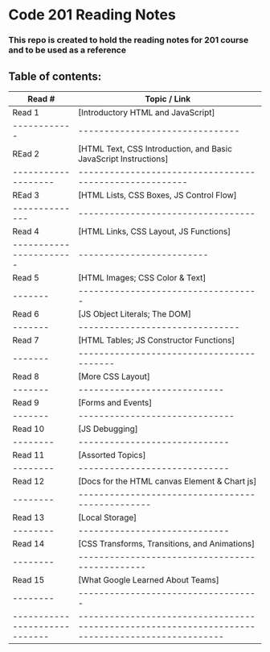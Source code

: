 # Code 201 Reading Notes

### This repo is created to hold the reading notes for 201 course and to be used as a reference

## Table of contents:

Read # | Topic / Link
---------|-------------
Read 1 | [Introductory HTML and JavaScript]
------------|-------------------------------
REad 2 | [HTML Text, CSS Introduction, and Basic JavaScript Instructions]
-------------------|-------------------------------------------------------
REad 3 | [HTML Lists, CSS Boxes, JS Control Flow]
--------------|----------------------------------
Read 4 | [HTML Links, CSS Layout, JS Functions]
-----------------------|-------------------------
Read 5 | [HTML Images; CSS Color & Text]
-------|-----------------------------------
Read 6 | [JS Object Literals; The DOM]
-------|-------------------------------
Read 7 | [HTML Tables; JS Constructor Functions]
-------|-----------------------------------------
Read 8 | [More CSS Layout]
-------|----------------------------
Read 9 | [Forms and Events]
-------|------------------------------
Read 10 | [JS Debugging]
--------|-----------------------------
Read 11 | [Assorted Topics]
--------|-----------------------------
Read 12 | [Docs for the HTML canvas Element & Chart js]
--------|------------------------------------------------
Read 13 | [Local Storage]
--------|-----------------------------
Read 14 | [CSS Transforms, Transitions, and Animations]
--------|-----------------------------------------------
Read 15 | [What Google Learned About Teams]
--------|-----------------------------------
-----------------------------|------------------------------------------------------------------------------------------------
